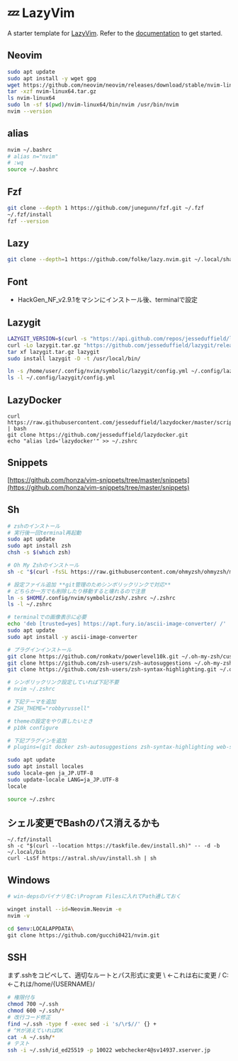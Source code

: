 # 💤 LazyVim

A starter template for [LazyVim](https://github.com/LazyVim/LazyVim).
Refer to the [documentation](https://lazyvim.github.io/installation) to get started.

## Neovim
```sh
sudo apt update
sudo apt install -y wget gpg
wget https://github.com/neovim/neovim/releases/download/stable/nvim-linux64.tar.gz
tar -xzf nvim-linux64.tar.gz
ls nvim-linux64
sudo ln -sf $(pwd)/nvim-linux64/bin/nvim /usr/bin/nvim
nvim --version
```

## alias
```sh
nvim ~/.bashrc
# alias n="nvim"
# :wq
source ~/.bashrc
```

## Fzf
```sh
git clone --depth 1 https://github.com/junegunn/fzf.git ~/.fzf
~/.fzf/install
fzf --version
```

## Lazy
```sh
git clone --depth=1 https://github.com/folke/lazy.nvim.git ~/.local/share/nvim/lazy/lazy.nvim
```

## Font
- HackGen_NF_v2.9.1をマシンにインストール後、terminalで設定


## Lazygit
```sh
LAZYGIT_VERSION=$(curl -s "https://api.github.com/repos/jesseduffield/lazygit/releases/latest" | \grep -Po '"tag_name": *"v\K[^"]*')
curl -Lo lazygit.tar.gz "https://github.com/jesseduffield/lazygit/releases/download/v${LAZYGIT_VERSION}/lazygit_${LAZYGIT_VERSION}_Linux_x86_64.tar.gz"
tar xf lazygit.tar.gz lazygit
sudo install lazygit -D -t /usr/local/bin/

ln -s /home/user/.config/nvim/symbolic/lazygit/config.yml ~/.config/lazygit/config.yml
ls -l ~/.config/lazygit/config.yml
```

## LazyDocker
```
curl https://raw.githubusercontent.com/jesseduffield/lazydocker/master/scripts/install_update_linux.sh | bash
git clone https://github.com/jesseduffield/lazydocker.git
echo "alias lzd='lazydocker'" >> ~/.zshrc
```

## Snippets

[https://github.com/honza/vim-snippets/tree/master/snippets](https://github.com/honza/vim-snippets/tree/master/snippets)


## Sh
```sh
# zshのインストール
# 実行後一回terminal再起動
sudo apt update
sudo apt install zsh
chsh -s $(which zsh)

# Oh My Zshのインストール
sh -c "$(curl -fsSL https://raw.githubusercontent.com/ohmyzsh/ohmyzsh/master/tools/install.sh)"

# 設定ファイル追加 **git管理のためシンボリックリンクで対応**
# どちらか一方でも削除したり移動すると壊れるので注意
ln -s $HOME/.config/nvim/symbolic/zsh/.zshrc ~/.zshrc
ls -l ~/.zshrc

# terminalでの画像表示に必要
echo 'deb [trusted=yes] https://apt.fury.io/ascii-image-converter/ /' | sudo tee /etc/apt/sources.list.d/ascii-image-converter.list
sudo apt update
sudo apt install -y ascii-image-converter

# プラグインインストール
git clone https://github.com/romkatv/powerlevel10k.git ~/.oh-my-zsh/custom/themes/powerlevel10k
git clone https://github.com/zsh-users/zsh-autosuggestions ~/.oh-my-zsh/custom/plugins/zsh-autosuggestions
git clone https://github.com/zsh-users/zsh-syntax-highlighting.git ~/.oh-my-zsh/custom/plugins/zsh-syntax-highlighting

# シンボリックリンク設定していれば下記不要
# nvim ~/.zshrc

# 下記テーマを追加
# ZSH_THEME="robbyrussell"

# themeの設定をやり直したいとき
# p10k configure

# 下記プラグインを追加
# plugins=(git docker zsh-autosuggestions zsh-syntax-highlighting web-search)

sudo apt update
sudo apt install locales
sudo locale-gen ja_JP.UTF-8
sudo update-locale LANG=ja_JP.UTF-8
locale

source ~/.zshrc
```

## シェル変更でBashのパス消えるかも
```
~/.fzf/install
sh -c "$(curl --location https://taskfile.dev/install.sh)" -- -d -b ~/.local/bin
curl -LsSf https://astral.sh/uv/install.sh | sh
```

##  Windows
```sh
# win-depsのバイナリをC:\Program Filesに入れてPath通しておく

winget install --id=Neovim.Neovim -e
nvim -v

cd $env:LOCALAPPDATA\
git clone https://github.com/gucchi0421/nvim.git
```

## SSH
まず.sshをコピペして、適切なルートとパス形式に変更
\ ←これは右に変更 /
C: ←これは/home/{USERNAME}/
```sh
# 権限付与
chmod 700 ~/.ssh
chmod 600 ~/.ssh/*
# 改行コード修正
find ~/.ssh -type f -exec sed -i 's/\r$//' {} +
# ^Mが消えていればOK
cat -A ~/.ssh/*
# テスト
ssh -i ~/.ssh/id_ed25519 -p 10022 webchecker4@sv14937.xserver.jp
```